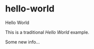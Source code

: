hello-world
===========

Hello World

This is a traditional _Hello World_ example.

Some new info...
